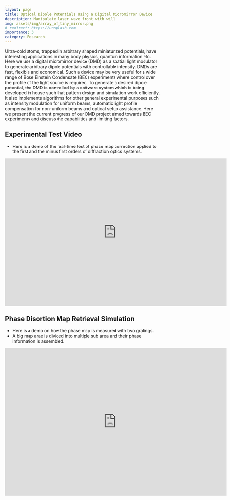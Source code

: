 ```yaml
---
layout: page
title: Optical Dipole Potentials Using a Digital Micromirror Device
description: Manipulate laser wave front with will
img: assets/img/array_of_tiny_mirror.png
# redirect: https://unsplash.com
importance: 3
category: Research
---
```

Ultra-cold atoms, trapped in arbitrary shaped miniaturized potentials, have interesting applications in many body physics, quantum information etc. Here we use a digital micromirror device (DMD) as a spatial light modulator to generate arbitrary dipole potentials with controllable intensity. DMDs are fast, flexible and economical. Such a device may be very useful for a wide range of Bose Einstein Condensate (BEC) experiments where control over the profile of the light source is required. To generate a desired dipole potential, the DMD is controlled by a software system which is being developed in house such that pattern design and simulation work efficiently. It also implements algorithms for other general experimental purposes such as intensity modulation for uniform beams, automatic light profile compensation for non-uniform beams and optical setup assistance. Here we present the current progress of our DMD project aimed towards BEC experiments and discuss the capabilities and limiting factors.


## Experimental Test Video
* Here is a demo of the real-time test of phase map correction applied to the first and the minus first orders of diffraction optics systems.

<iframe width="720" height="480" src="https://www.youtube.com/embed/wVVnHCZW3aU?si=JziGmY1lljnl7FSO" title="YouTube video player" frameborder="0" allow="accelerometer; autoplay; clipboard-write; encrypted-media; gyroscope; picture-in-picture; web-share" referrerpolicy="strict-origin-when-cross-origin" allowfullscreen></iframe>


## Phase Disortion Map Retrieval Simulation

* Here is a demo on how the phase map is measured with two gratings.
* A big map arae is divided into multiple sub area and their phase information is assembled.
<iframe width="720" height="480" src="https://www.youtube.com/embed/mnNFzinXEgw?si=OHXip6yR1YY4ICt3" title="YouTube video player" frameborder="0" allow="accelerometer; autoplay; clipboard-write; encrypted-media; gyroscope; picture-in-picture; web-share" referrerpolicy="strict-origin-when-cross-origin" allowfullscreen></iframe>
